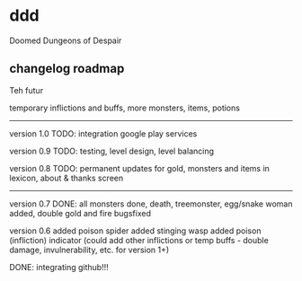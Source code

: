 # ddd
Doomed Dungeons of Despair

changelog roadmap
-----------------------------------------

Teh futur

temporary inflictions and buffs,
more monsters, items, potions

-----------------------------------------

version 1.0
TODO: integration google play services

version 0.9
TODO: testing, level design, level balancing

version 0.8
TODO: permanent updates for gold, monsters and items in lexicon, about & thanks screen

-----------------------------------------
version 0.7
DONE: all monsters done, death, treemonster, egg/snake woman added, double gold and fire bugsfixed

version 0.6
added poison spider
added stinging wasp
added poison (infliction) indicator (could add other inflictions or temp buffs - double damage, invulnerability, etc. for version 1+)

DONE: integrating github!!!